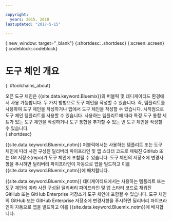 ```yaml
---

copyright:
  years: 2015, 2018
lastupdated: "2017-5-15"

---
```


{:new_window: target="_blank"}
{:shortdesc: .shortdesc}
{:screen:.screen}
{:codeblock:.codeblock}


# 도구 체인 개요   
{: #toolchains_about}  

오픈 도구 체인은 {{site.data.keyword.Bluemix}}의 퍼블릭 및 데디케이티드 환경에서 사용 가능합니다. 두 가지 방법으로 도구 체인을 작성할 수 있습니다. 즉, 템플리트를 사용하여 도구 체인을 작성하거나 앱에서 도구 체인을 작성할 수 있습니다. 시작점으로 도구 체인 템플리트를 사용할 수 있습니다. 사용하는 템플리트에 따라 특정 도구 통합 세트가 있는 도구 체인을 작성하거나 도구 통합을 추가할 수 있는 빈 도구 체인을 작성할 수 있습니다.    
{:shortdesc}

{{site.data.keyword.Bluemix_notm}} 퍼블릭에서는 사용하는 템플리트 또는 도구 체인에 따라 사전 구성된 딜리버리 파이프라인 및 앱 스타터 코드로 채워진 GitHub 또는 Git 저장소(repo)가 도구 체인에 포함될 수 있습니다. 도구 체인의 저장소에 변경사항을 푸시하면 딜리버리 파이프라인이 자동으로 앱을 빌드하고 이를 {{site.data.keyword.Bluemix_notm}}에 배치합니다.

{{site.data.keyword.Bluemix_notm}} 데디케이티드에서는 사용하는 템플리트 또는 도구 체인에 따라 사전 구성된 딜리버리 파이프라인 및 앱 스타터 코드로 채워진 GitHub 또는 GitHub Enterprise 저장소가 도구 체인에 포함될 수 있습니다. 도구 체인의 GitHub 또는 GitHub Enterprise 저장소에 변경사항을 푸시하면 딜리버리 파이프라인이 자동으로 앱을 빌드하고 이를 {{site.data.keyword.Bluemix_notm}}에 배치합니다.
